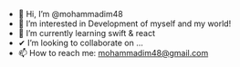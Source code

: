 - 👋 Hi, I’m @mohammadim48
- 👀 I’m interested in Development of myself and my world!
- 🌱 I’m currently learning swift & react
- ✔ I’m looking to collaborate on ...
- 📫 How to reach me: mohammadim48@gmail.com

<!---
mohammadim48/mohammadim48 is a ✨ special ✨ repository because its `README.md` (this file) appears on your GitHub profile.
You can click the Preview link to take a look at your changes.
--->
